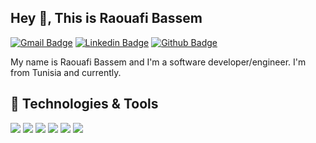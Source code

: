 

<!--
**dev-bassem/dev-bassem** is a ✨ _special_ ✨ repository because its `README.md` (this file) appears on your GitHub profile.

Here are some ideas to get you started:

- 🔭 I’m currently working on ...
- 🌱 I’m currently learning ...
- 👯 I’m looking to collaborate on ...
- 🤔 I’m looking for help with ...
- 💬 Ask me about ...
- 📫 How to reach me: ...
- 😄 Pronouns: ...
- ⚡ Fun fact: ...
-->
## Hey 👋, This is Raouafi Bassem
[![Gmail Badge](https://img.shields.io/badge/-raouafi.bassem06@gmail.com-c14438?style=flat&logo=Gmail&logoColor=white&link=mailtoraouafi.bassem06@gmail.com)](mailto:raouafi.bassem06@gmail.com)
[![Linkedin Badge](https://img.shields.io/badge/-https://www.linkedin.com/in/rebaiahmed/-0072b1?style=flat&logo=Linkedin&logoColor=white&link=https://www.linkedin.com/in/https://www.linkedin.com/in/rebaiahmed//)](https://www.linkedin.com/in/https://www.linkedin.com/in/bassem-raouafi//) [![Github Badge](https://img.shields.io/badge/-RaouafiBassem-grey?style=flat&logo=github&logoColor=white&link=https://github.com/dev-bassem/)](https://github.com/dev-bassem/) <p align='left'> My name is Raouafi Bassem and I'm a software developer/engineer. I'm from Tunisia and currently.</p>

## 🔧 Technologies & Tools
![](https://img.shields.io/badge/OS-Linux-informational?style=flat&logo=linux&logoColor=white&color=2bbc8a)
![](https://img.shields.io/badge/Code-Python-informational?style=flat&logo=python&logoColor=white&color=2bbc8a)
![](https://img.shields.io/badge/Code-JavaScript-informational?style=flat&logo=javascript&logoColor=white&color=2bbc8a)
![](https://img.shields.io/badge/Code-Make-informational?style=flat&logo=cmake&logoColor=white&color=2bbc8a)
![](https://img.shields.io/badge/Code-Vue-informational?style=flat&logo=react.js&logoColor=white&color=2bbc8a)
![](https://img.shields.io/badge/Tools-PostgreSQL-informational?style=flat&logo=postgresql&logoColor=white&color=2bbc8a)


